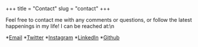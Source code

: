 +++
title = "Contact"
slug = "contact"
+++

Feel free to contact me with any comments or questions, or follow the latest happenings in my life! I can be reached at:\n

*[Email](mailto:luketomes1@gmail.com)
*[Twitter](https://twitter.com/LukeDTomes)
*[Instagram](https://www.instagram.com/luke.tomes/)
*[LinkedIn](https://www.linkedin.com/in/luketomes/)
*[Github](https://github.com/luke-tomes)
